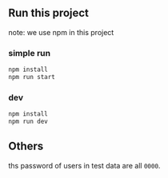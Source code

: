 ## Run this project

note: we use npm in this project

### simple run

```sh
npm install
npm run start
```

### dev

```sh
npm install
npm run dev
```

## Others

ths password of users in test data are all `0000`.
